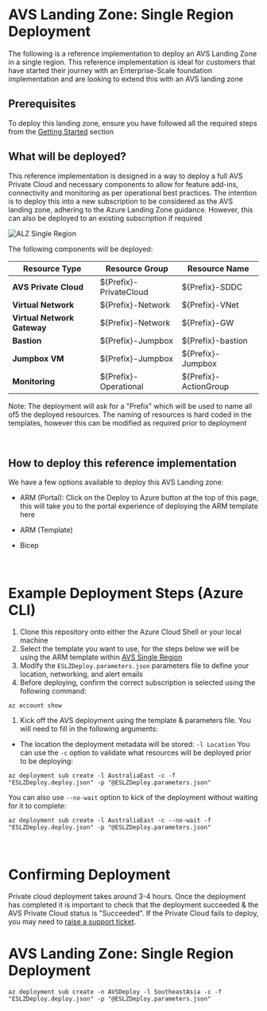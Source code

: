 

# AVS Landing Zone: Single Region Deployment

The following is a reference implementation to deploy an AVS Landing Zone in a single region. This reference implementation is ideal for customers that have started their journey with an Enterprise-Scale foundation implementation and are looking to extend this with an AVS landing zone

## Prerequisites

To deploy this landing zone, ensure you have followed all the required steps from the [Getting Started](./GettingStarted.md) section



## What will be deployed?

This reference implementation is designed in a way to deploy a full AVS Private Cloud and necessary components to allow for feature add-ins, connectivity and monitoring as per operational best practices. The intention is to deploy this into a new subscription to be considered as the AVS landing zone, adhering to the Azure Landing Zone guidance. However, this can also be deployed to an existing subscription if required

![ALZ Single Region](../docs/images/alz-single-region.png)

The following components will be deployed:

| **Resource Type**                | **Resource Group**     | **Resource Name**     |
| -------------------------------- | ---------------------- | --------------------- |
| **AVS Private Cloud**            | ${Prefix}-PrivateCloud | ${Prefix}-SDDC        |
| **Virtual Network**              | ${Prefix}-Network      | ${Prefix}-VNet        |
| **Virtual** **Network  Gateway** | ${Prefix}-Network      | ${Prefix}-GW          |
| **Bastion**                      | ${Prefix}-Jumpbox      | ${Prefix}-bastion     |
| **Jumpbox VM**                   | ${Prefix}-Jumpbox      | ${Prefix}-Jumpbox     |
| **Monitoring**                   | ${Prefix}-Operational  | ${Prefix}-ActionGroup |

Note:  The deployment will ask for a "Prefix" which will be used to name all of5 the deployed resources. The naming of resources is hard coded in the templates, however this can be modified as required prior to deployment

<br/>

## How to deploy this reference implementation

We have a few options available to deploy this AVS Landing zone:

- ARM (Portal): Click on the Deploy to Azure button at the top of this page, this will take you to the portal experience of deploying the ARM template here

- ARM (Template)
- Bicep

<br/>

# Example Deployment Steps (Azure CLI)

1. Clone this repository onto either the Azure Cloud Shell or your local machine
2. Select the template you want to use, for the steps below we will be using the ARM template within [AVS Single Region](https://github.com/shaunjacob/Enterprise-Scale-for-AVS/blob/updatedreadme/AVS-Landing-Zone/SingleRegion/ARM)
3. Modify the `ESLZDeploy.parameters.json` parameters file to define your location, networking, and alert emails
4. Before deploying, confirm the correct subscription is selected using the following command:

```
az account show
```

1. Kick off the AVS deployment using the template & parameters file. You will need to fill in the following arguments:

- The location the deployment metadata will be stored: `-l Location` You can use the `-c` option to validate what resources will be deployed prior to be deploying:

```
az deployment sub create -l AustraliaEast -c -f "ESLZDeploy.deploy.json" -p "@ESLZDeploy.parameters.json"
```

You can also use `--no-wait` option to kick of the deployment without waiting for it to complete:

```
az deployment sub create -l AustraliaEast -c --no-wait -f "ESLZDeploy.deploy.json" -p "@ESLZDeploy.parameters.json"
```

<br/>

# Confirming Deployment

Private cloud deployment takes around 3-4 hours. Once the deployment has completed it is important to check that the deployment succeeded & the AVS Private Cloud status is "Succeeded". If the Private Cloud fails to deploy, you may need to [raise a support ticket](https://docs.microsoft.com/en-us/azure/azure-vmware/fix-deployment-failures).





# AVS Landing Zone: Single Region Deployment


```
az deployment sub create -n AVSDeploy -l SoutheastAsia -c -f "ESLZDeploy.deploy.json" -p "@ESLZDeploy.parameters.json"
```
